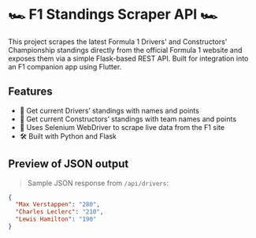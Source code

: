 # 🏎️ F1 Standings Scraper API 🏎️
This project scrapes the latest Formula 1 Drivers' and Constructors' Championship standings directly from the official Formula 1 website 
and exposes them via a simple Flask-based REST API. Built for integration into an F1 companion app using Flutter.

## Features

- 💨 Get current Drivers’ standings with names and points
- 🏁 Get current Constructors’ standings with team names and points
- 🔁 Uses Selenium WebDriver to scrape live data from the F1 site
- 🛠️ Built with Python and Flask

## Preview of JSON output 

> Sample JSON response from `/api/drivers`:

```json
{
  "Max Verstappen": "280",
  "Charles Leclerc": "210",
  "Lewis Hamilton": "190"
}
